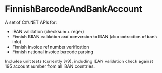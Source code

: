 FinnishBarcodeAndBankAccount
============================

A set of C#/.NET APIs for:
 - IBAN validation (checksum + regex)
 - Finnish BBAN validation and conversion to IBAN (also extraction of bank info)
 - Finnish invoice ref number verification
 - Finnish national invoice barcode parsing

Includes unit tests (currently 9/9), including IBAN validation check against 195 account number from all IBAN countries.
